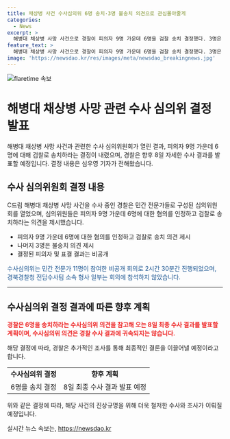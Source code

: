 ```yaml
---
title: 채상병 사건 수사심의위 6명 송치·3명 불송치 의견으로 관심몰아줄게
categories:
  - News
excerpt: >
  해병대 채상병 사망 사건으로 경찰이 피의자 9명 가운데 6명을 검찰 송치 결정했다. 3명은 불송치 의견을 냈으며, 구체적 내용과 표결 결과는 공개되지 않았다. 열린 2시간 30분간의 심의위에는 민간 전문가 등 11명이 참여했고, 경북경찰청 전담수사팀 일부도 참석했다. 경찰은 6명 송치 의견을 참고하여 8일 최종 수사 결과를 발표할 예정이다.
feature_text: >
  해병대 채상병 사망 사건으로 경찰이 피의자 9명 가운데 6명을 검찰 송치 결정했다. 3명은 불송치 의견을 냈으며, 구체적 내용과 표결 결과는 공개되지 않았다. 열린 2시간 30분간의 심의위에는 민간 전문가 등 11명이 참여했고, 경북경찰청 전담수사팀 일부도 참석했다. 경찰은 6명 송치 의견을 참고하여 8일 최종 수사 결과를 발표할 예정이다.
image: 'https://newsdao.kr/res/images/meta/newsdao_breakingnews.jpg'
---
```


<p><img src="https://newsdao.kr/res/images/meta/newsdao_breakingnews.jpg" alt="flaretime 속보" /></p>

<h1>해병대 채상병 사망 관련 수사 심의위 결정 발표</h1>

<p data-ke-size="size16">해병대 채상병 사망 사건과 관련한 수사 심의위원회가 열린 결과, 피의자 9명 가운데 6명에 대해 검찰로 송치하라는 결정이 내렸으며, 경찰은 향후 8일 자세한 수사 결과를 발표할 예정입니다. 결정 내용은 심우영 기자가 전해왔습니다.</p>

<h2 data-ke-size="size26">수사 심의위원회 결정 내용</h2>

<p>C드림 해병대 채상병 사망 사건을 수사 중인 경찰은 민간 전문가들로 구성된 심의위원회를 열었으며, 심의위원들은 피의자 9명 가운데 6명에 대한 혐의를 인정하고 검찰로 송치하라는 의견을 제시했습니다. </p>

<ul>
    <li>피의자 9명 가운데 6명에 대한 혐의를 인정하고 검찰로 송치 의견 제시</li>
    <li>나머지 3명은 불송치 의견 제시</li>
    <li>결정된 피의자 및 표결 결과는 비공개</li>
</ul>

<p><span style="color: #1a5490;">수사심의위는 민간 전문가 11명이 참여한 비공개 회의로 2시간 30분간 진행되었으며, 경북경찰청 전담수사팀 소속 형사 일부는 회의에 참석하지 않았습니다.</span></p>

<hr>

<h2 data-ke-size="size26">수사심의위 결정 결과에 따른 향후 계획</h2>

<p><b><span style="color: #ee2323;">경찰은 6명을 송치하라는 수사심의위 의견을 참고해 오는 8일 최종 수사 결과를 발표할 계획이며, 수사심의위 의견은 경찰 수사 결과에 귀속되지는 않습니다.</span></b></p>

<p>해당 결정에 따라, 경찰은 추가적인 조사를 통해 최종적인 결론을 이끌어낼 예정이라고 합니다.</p>

<table>
    <tr>
        <td style="text-align: center; height: 17px;"><b>수사심의위 결정</b></td>
        <td style="text-align: center; height: 17px;"><b>향후 계획</b></td>
    </tr>
    <tr>
        <td style="text-align: center; height: 17px;">6명을 송치 결정</td>
        <td style="text-align: center; height: 17px;">8일 최종 수사 결과 발표 예정</td>
    </tr>
</table>

<p>위와 같은 결정에 따라, 해당 사건의 진상규명을 위해 더욱 철저한 수사와 조사가 이뤄질 예정입니다.</p>
실시간 뉴스 속보는, <a href="https://newsdao.kr" rel="dofollow">https://newsdao.kr</a>


